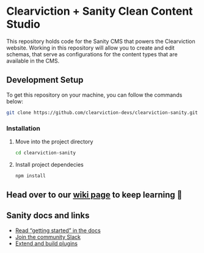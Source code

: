 # Clearviction + Sanity Clean Content Studio

This repository holds code for the Sanity CMS that powers the Clearviction website. Working in this repository will allow you to create and edit schemas, that serve as configurations for the content types that are available in the CMS.

## Development Setup

To get this repository on your machine, you can follow the commands below:

```bash
git clone https://github.com/clearviction-devs/clearviction-sanity.git
```

### Installation

1. Move into the project directory

   ```bash
   cd clearviction-sanity
   ```

2. Install project dependecies

   ```bash
   npm install
   ```

## Head over to our [wiki page](https://github.com/openseattle/clearviction-sanity/wiki) to keep learning 🚀

## Sanity docs and links

- [Read “getting started” in the docs](https://www.sanity.io/docs/introduction/getting-started?utm_source=readme)
- [Join the community Slack](https://slack.sanity.io/?utm_source=readme)
- [Extend and build plugins](https://www.sanity.io/docs/content-studio/extending?utm_source=readme)
